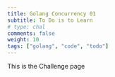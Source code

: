 ```yaml
---
title: Golang Concurrency 01
subtitle: To Do is to Learn
# type: chal
comments: false
weight: 10
tags: ["golang", "code", "todo"]
---
```

This is the Challenge page
